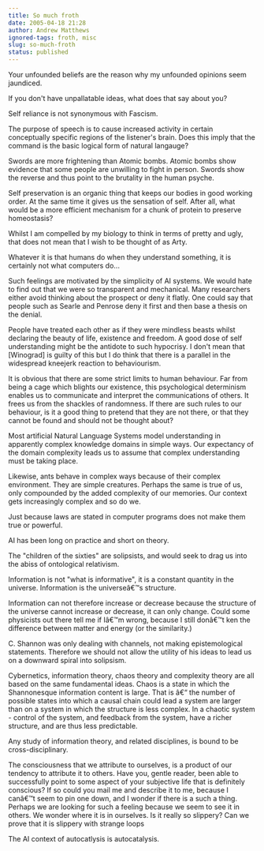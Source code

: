 ```yaml
---
title: So much froth
date: 2005-04-18 21:28
author: Andrew Matthews
ignored-tags: froth, misc
slug: so-much-froth
status: published
---
```


Your unfounded beliefs are the reason why my unfounded opinions seem jaundiced.

If you don't have unpallatable ideas, what does that say about you?

Self reliance is not synonymous with Fascism.

The purpose of speech is to cause increased activity in certain conceptually specific regions of the listener's brain. Does this imply that the command is the basic logical form of natural langauge?

Swords are more frightening than Atomic bombs. Atomic bombs show evidence that some people are unwilling to fight in person. Swords show the reverse and thus point to the brutality in the human psyche.

Self preservation is an organic thing that keeps our bodies in good working order. At the same time it gives us the sensation of self. After all, what would be a more efficient mechanism for a chunk of protein to preserve homeostasis?

Whilst I am compelled by my biology to think in terms of pretty and ugly, that does not mean that I wish to be thought of as Arty.

Whatever it is that humans do when they understand something, it is certainly not what computers do...

Such feelings are motivated by the simplicity of AI systems. We would hate to find out that we were so transparent and mechanical. Many researchers either avoid thinking about the prospect or deny it flatly. One could say that people such as Searle and Penrose deny it first and then base a thesis on the denial.

People have treated each other as if they were mindless beasts whilst declaring the beauty of life, existence and freedom. A good dose of self understanding might be the antidote to such hypocrisy. I don't mean that \[Winograd\] is guilty of this but I do think that there is a parallel in the widespread kneejerk reaction to behaviourism.

It is obvious that there are some strict limits to human behaviour. Far from being a cage which blights our existence, this psychological determinism enables us to communicate and interpret the communications of others. It frees us from the shackles of randomness. If there are such rules to our behaviour, is it a good thing to pretend that they are not there, or that they cannot be found and should not be thought about?

Most artificial Natural Language Systems model understanding in apparently complex knowledge domains in simple ways. Our expectancy of the domain complexity leads us to assume that complex understanding must be taking place.

Likewise, ants behave in complex ways because of their complex environment. They are simple creatures. Perhaps the same is true of us, only compounded by the added complexity of our memories. Our context gets increasingly complex and so do we.

Just because laws are stated in computer programs does not make them true or powerful.

AI has been long on practice and short on theory.

The "children of the sixties" are solipsists, and would seek to drag us into the abiss of ontological relativism.

Information is not "what is informative", it is a constant quantity in the universe. Information is the universeâ€™s structure.

Information can not therefore increase or decrease because the structure of the universe cannot increase or decrease, it can only change. Could some physicists out there tell me if Iâ€™m wrong, because I still donâ€™t ken the difference between matter and energy (or the similarity.)

C. Shannon was only dealing with channels, not making epistemological statements. Therefore we should not allow the utility of his ideas to lead us on a downward spiral into solipsism.

Cybernetics, information theory, chaos theory and complexity theory are all based on the same fundamental ideas. Chaos is a state in which the Shannonesque information content is large. That is â€“ the number of possible states into which a causal chain could lead a system are larger than on a system in which the structure is less complex. In a chaotic system - control of the system, and feedback from the system, have a richer structure, and are thus less predictable.

Any study of information theory, and related disciplines, is bound to be cross-disciplinary.

The consciousness that we attribute to ourselves, is a product of our tendency to attribute it to others. Have you, gentle reader, been able to successfully point to some aspect of your subjective life that is definitely conscious? If so could you mail me and describe it to me, because I canâ€™t seem to pin one down, and I wonder if there is a such a thing. Perhaps we are looking for such a feeling because we seem to see it in others. We wonder where it is in ourselves. Is it really so slippery? Can we prove that it is slippery with strange loops

The AI context of autocatlysis is autocatalysis.
